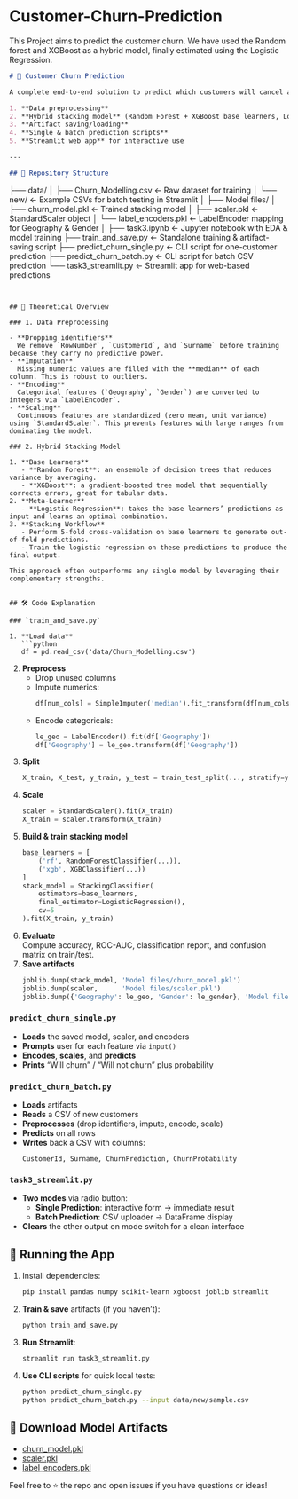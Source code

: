 # Customer-Churn-Prediction
This Project aims to predict the customer churn. We have used the Random forest and XGBoost as a hybrid model, finally estimated using the Logistic Regression. 

```markdown
# 🚀 Customer Churn Prediction

A complete end-to-end solution to predict which customers will cancel a subscription-based service. This repo includes:

1. **Data preprocessing**  
2. **Hybrid stacking model** (Random Forest + XGBoost base learners, Logistic Regression meta-learner)  
3. **Artifact saving/loading**  
4. **Single & batch prediction scripts**  
5. **Streamlit web app** for interactive use  

---

## 📂 Repository Structure

```
├── data/
│   ├── Churn_Modelling.csv       ← Raw dataset for training
│   └── new/                      ← Example CSVs for batch testing in Streamlit
│
├── Model files/
│   ├── churn_model.pkl           ← Trained stacking model
│   ├── scaler.pkl                ← StandardScaler object
│   └── label_encoders.pkl        ← LabelEncoder mapping for Geography & Gender
│
├── task3.ipynb                   ← Jupyter notebook with EDA & model training
├── train_and_save.py             ← Standalone training & artifact-saving script
├── predict_churn_single.py       ← CLI script for one-customer prediction
├── predict_churn_batch.py        ← CLI script for batch CSV prediction
└── task3_streamlit.py            ← Streamlit app for web-based predictions
```


## 📖 Theoretical Overview

### 1. Data Preprocessing

- **Dropping identifiers**  
  We remove `RowNumber`, `CustomerId`, and `Surname` before training because they carry no predictive power.
- **Imputation**  
  Missing numeric values are filled with the **median** of each column. This is robust to outliers.
- **Encoding**  
  Categorical features (`Geography`, `Gender`) are converted to integers via `LabelEncoder`.  
- **Scaling**  
  Continuous features are standardized (zero mean, unit variance) using `StandardScaler`. This prevents features with large ranges from dominating the model.

### 2. Hybrid Stacking Model

1. **Base Learners**  
   - **Random Forest**: an ensemble of decision trees that reduces variance by averaging.  
   - **XGBoost**: a gradient-boosted tree model that sequentially corrects errors, great for tabular data.  
2. **Meta-Learner**  
   - **Logistic Regression**: takes the base learners’ predictions as input and learns an optimal combination.  
3. **Stacking Workflow**  
   - Perform 5-fold cross-validation on base learners to generate out-of-fold predictions.  
   - Train the logistic regression on these predictions to produce the final output.  

This approach often outperforms any single model by leveraging their complementary strengths.


## 🛠️ Code Explanation

### `train_and_save.py`

1. **Load data**  
   ```python
   df = pd.read_csv('data/Churn_Modelling.csv')
   ```
2. **Preprocess**  
   - Drop unused columns  
   - Impute numerics:  
     ```python
     df[num_cols] = SimpleImputer('median').fit_transform(df[num_cols])
     ```  
   - Encode categoricals:  
     ```python
     le_geo = LabelEncoder().fit(df['Geography'])
     df['Geography'] = le_geo.transform(df['Geography'])
     ```
3. **Split**  
   ```python
   X_train, X_test, y_train, y_test = train_test_split(..., stratify=y)
   ```
4. **Scale**  
   ```python
   scaler = StandardScaler().fit(X_train)
   X_train = scaler.transform(X_train)
   ```
5. **Build & train stacking model**  
   ```python
   base_learners = [
       ('rf', RandomForestClassifier(...)),
       ('xgb', XGBClassifier(...))
   ]
   stack_model = StackingClassifier(
       estimators=base_learners,
       final_estimator=LogisticRegression(),
       cv=5
   ).fit(X_train, y_train)
   ```
6. **Evaluate**  
   Compute accuracy, ROC-AUC, classification report, and confusion matrix on train/test.
7. **Save artifacts**  
   ```python
   joblib.dump(stack_model, 'Model files/churn_model.pkl')
   joblib.dump(scaler,      'Model files/scaler.pkl')
   joblib.dump({'Geography': le_geo, 'Gender': le_gender}, 'Model files/label_encoders.pkl')
   ```

### `predict_churn_single.py`

- **Loads** the saved model, scaler, and encoders
- **Prompts** user for each feature via `input()`  
- **Encodes**, **scales**, and **predicts**  
- **Prints** “Will churn” / “Will not churn” plus probability

### `predict_churn_batch.py`

- **Loads** artifacts
- **Reads** a CSV of new customers
- **Preprocesses** (drop identifiers, impute, encode, scale)
- **Predicts** on all rows
- **Writes** back a CSV with columns:
  ```
  CustomerId, Surname, ChurnPrediction, ChurnProbability
  ```

### `task3_streamlit.py`

- **Two modes** via radio button:  
  - **Single Prediction**: interactive form → immediate result  
  - **Batch Prediction**: CSV uploader → DataFrame display  
- **Clears** the other output on mode switch for a clean interface


## 🚀 Running the App

1. Install dependencies:  
   ```bash
   pip install pandas numpy scikit-learn xgboost joblib streamlit
   ```
2. **Train & save** artifacts (if you haven’t):  
   ```bash
   python train_and_save.py
   ```
3. **Run Streamlit**:  
   ```bash
   streamlit run task3_streamlit.py
   ```
4. **Use CLI scripts** for quick local tests:  
   ```bash
   python predict_churn_single.py
   python predict_churn_batch.py --input data/new/sample.csv
   ```


## 💾 Download Model Artifacts

- [churn_model.pkl](Model%20files/churn_model.pkl)  
- [scaler.pkl](Model%20files/scaler.pkl)  
- [label_encoders.pkl](Model%20files/label_encoders.pkl)  

Feel free to ⭐ the repo and open issues if you have questions or ideas!
